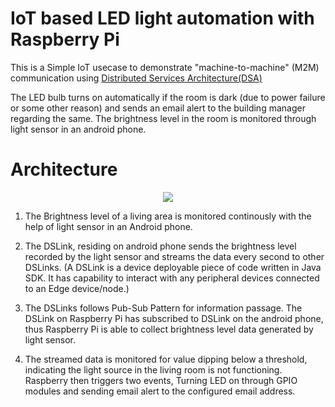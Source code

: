 
# IoT based LED light automation with Raspberry Pi
This is a Simple IoT usecase to demonstrate "machine-to-machine" (M2M) communication using [Distributed Services Architecture(DSA)](http://iot-dsa.org/)

The LED bulb turns on automatically if the room is dark (due to power failure or some other reason) and sends an email alert to the building manager regarding the same. The brightness level in the room is monitored through light sensor in an android phone.
# Architecture
<p align="center">
  <img src = "https://github.com/vdep/IoT_lightController/blob/master/lc.png"/>
</p>

1. The Brightness level of a living area is monitored continously with the help of light sensor in an Android phone.

2. The DSLink, residing on android phone sends the brightness level recorded by the light sensor and streams the data every second to other DSLinks. (A DSLink is a device deployable piece of code written in Java SDK. It has capability to interact with any peripheral devices connected to an Edge device/node.)

3. The DSLinks follows Pub-Sub Pattern for information passage. The DSLink on Raspberry Pi has subscribed to DSLink on the android phone, thus Raspberry Pi is able to collect brightness level data generated by light sensor.

4. The streamed data is monitored for value dipping below a threshold, indicating the light source in the living room is not functioning. Raspberry then triggers two events, Turning LED on through GPIO modules and sending email alert to the configured email address. 
